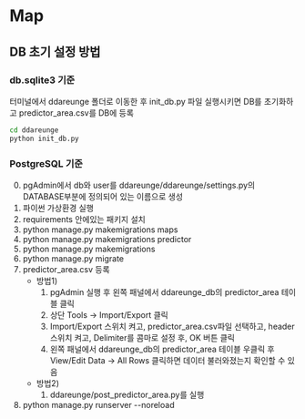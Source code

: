 # Map
## DB 초기 설정 방법
### db.sqlite3 기준
터미널에서 ddareunge 폴더로 이동한 후 init_db.py 파일 실행시키면 DB를 초기화하고 predictor_area.csv를 DB에 등록
```bash
cd ddareunge
python init_db.py
```

### PostgreSQL 기준
0. pgAdmin에서 db와 user를 ddareunge/ddareunge/settings.py의 DATABASE부분에 정의되어 있는 이름으로 생성
1. 파이썬 가상환경 실행
2. requirements 안에있는 패키지 설치
3. python manage.py makemigrations maps
4. python manage.py makemigrations predictor
5. python manage.py makemigrations
6. python manage.py migrate
7. predictor_area.csv 등록
   - 방법1)
     1. pgAdmin 실행 후 왼쪽 패널에서 ddareunge_db의 predictor_area 테이블 클릭
     2. 상단 Tools -> Import/Export 클릭
     3. Import/Export 스위치 켜고, predictor_area.csv파일 선택하고, header 스위치 켜고, Delimiter를 콤마로 설정 후, OK 버튼 클릭
     4. 왼쪽 패널에서 ddareunge_db의 predictor_area 테이블 우클릭 후 View/Edit Data -> All Rows 클릭하면 데이터 불러와졌는지 확인할 수 있음
   - 방법2)
     1. ddareunge/post_predictor_area.py를 실행
8. python manage.py runserver --noreload


